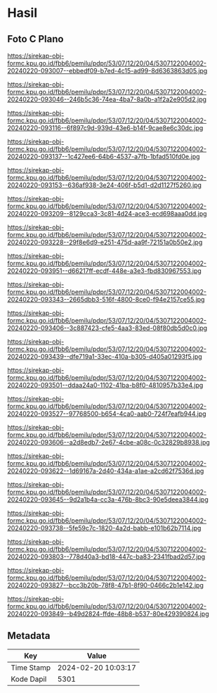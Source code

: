 # Hasil

## Foto C Plano

https://sirekap-obj-formc.kpu.go.id/fbb6/pemilu/pdpr/53/07/12/20/04/5307122004002-20240220-093007--ebbedf09-b7ed-4c15-ad99-8d6363863d05.jpg

https://sirekap-obj-formc.kpu.go.id/fbb6/pemilu/pdpr/53/07/12/20/04/5307122004002-20240220-093046--246b5c36-74ea-4ba7-8a0b-a1f2a2e905d2.jpg

https://sirekap-obj-formc.kpu.go.id/fbb6/pemilu/pdpr/53/07/12/20/04/5307122004002-20240220-093116--6f897c9d-939d-43e6-b14f-9cae8e6c30dc.jpg

https://sirekap-obj-formc.kpu.go.id/fbb6/pemilu/pdpr/53/07/12/20/04/5307122004002-20240220-093137--1c427ee6-64b6-4537-a7fb-1bfad510fd0e.jpg

https://sirekap-obj-formc.kpu.go.id/fbb6/pemilu/pdpr/53/07/12/20/04/5307122004002-20240220-093153--636af938-3e24-406f-b5d1-d2d1127f5260.jpg

https://sirekap-obj-formc.kpu.go.id/fbb6/pemilu/pdpr/53/07/12/20/04/5307122004002-20240220-093209--8129cca3-3c81-4d24-ace3-ecd698aaa0dd.jpg

https://sirekap-obj-formc.kpu.go.id/fbb6/pemilu/pdpr/53/07/12/20/04/5307122004002-20240220-093228--29f8e6d9-e251-475d-aa9f-72151a0b50e2.jpg

https://sirekap-obj-formc.kpu.go.id/fbb6/pemilu/pdpr/53/07/12/20/04/5307122004002-20240220-093951--d66217ff-ecdf-448e-a3e3-fbd830967553.jpg

https://sirekap-obj-formc.kpu.go.id/fbb6/pemilu/pdpr/53/07/12/20/04/5307122004002-20240220-093343--2665dbb3-516f-4800-8ce0-f94e2157ce55.jpg

https://sirekap-obj-formc.kpu.go.id/fbb6/pemilu/pdpr/53/07/12/20/04/5307122004002-20240220-093406--3c887423-cfe5-4aa3-83ed-08f80db5d0c0.jpg

https://sirekap-obj-formc.kpu.go.id/fbb6/pemilu/pdpr/53/07/12/20/04/5307122004002-20240220-093439--dfe719a1-33ec-410a-b305-d405a01293f5.jpg

https://sirekap-obj-formc.kpu.go.id/fbb6/pemilu/pdpr/53/07/12/20/04/5307122004002-20240220-093501--ddaa24a0-1102-41ba-b8f0-4810957b33e4.jpg

https://sirekap-obj-formc.kpu.go.id/fbb6/pemilu/pdpr/53/07/12/20/04/5307122004002-20240220-093527--97768500-b654-4ca0-aab0-724f7eafb944.jpg

https://sirekap-obj-formc.kpu.go.id/fbb6/pemilu/pdpr/53/07/12/20/04/5307122004002-20240220-093606--a2d8edb7-2e67-4cbe-a08c-0c32829b8938.jpg

https://sirekap-obj-formc.kpu.go.id/fbb6/pemilu/pdpr/53/07/12/20/04/5307122004002-20240220-093622--1d69167a-2d40-434a-a1ae-a2cd62f7536d.jpg

https://sirekap-obj-formc.kpu.go.id/fbb6/pemilu/pdpr/53/07/12/20/04/5307122004002-20240220-093645--9d2a1b4a-cc3a-476b-8bc3-90e5deea3844.jpg

https://sirekap-obj-formc.kpu.go.id/fbb6/pemilu/pdpr/53/07/12/20/04/5307122004002-20240220-093738--5fe59c7c-1820-4a2d-babb-e101b62b7114.jpg

https://sirekap-obj-formc.kpu.go.id/fbb6/pemilu/pdpr/53/07/12/20/04/5307122004002-20240220-093803--778d40a3-bd18-447c-ba83-2341fbad2d57.jpg

https://sirekap-obj-formc.kpu.go.id/fbb6/pemilu/pdpr/53/07/12/20/04/5307122004002-20240220-093827--bcc3b20b-78f8-47b1-8f90-0466c2b1e142.jpg

https://sirekap-obj-formc.kpu.go.id/fbb6/pemilu/pdpr/53/07/12/20/04/5307122004002-20240220-093849--b49d2824-ffde-48b8-b537-80e429390824.jpg


## Metadata

| Key        | Value               |
| ---------- | ------------------- |
| Time Stamp | 2024-02-20 10:03:17 |
| Kode Dapil | 5301                |



